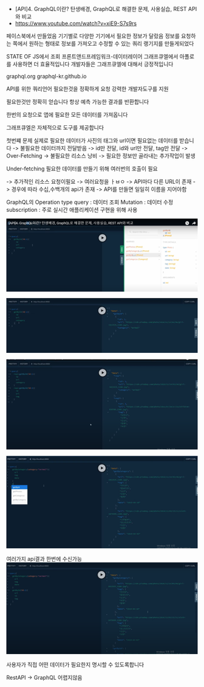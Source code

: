 
- [API]4. GraphQL이란? 탄생배경, GraphQL로 해결한 문제, 사용실습, REST API와 비교
- https://www.youtube.com/watch?v=xiE9-S7s9rs


페이스북에서 만들었음
기기별로 다양한 기기에서 필요한 정보가 달랐음
정보를 요청하는 쪽에서 원하는 형태로 정보를 가져오고 수정할 수 있는 쿼리 랭기지를 만들게되었다

STATE OF JS에서 조회
프론트앤드프레임워크-데이터레이어
그래프큐엘에서 아폴로를 사용하면 더 효율적입니다
개발자들은 그래프큐엘에 대해서 긍정적입니다

graphql.org
graphql-kr.github.io

API를 위한 쿼리언어
필요한것을 정확하게 요청
강력한 개발자도구를 지원

필요한것만 정확히 얻습니다
항상 예측 가능한 결과를 반환합니다

한번의 요청으로 앱에 필요한 모든 데이터를 가져옵니다

그래프큐엘은 자체적으로 도구를 제공합니다

첫번쨰 문제
실제로 필요한 데이터가
사진의 태그와 url이면
필요없는 데이터를 받습니다
-> 불필요한 데이터까지 전달받음
-> id만 전달, id와 url만 전달, tag만 전달
-> Over-Fetching
-> 불필요한 리소스 낭비
-> 필요한 정보만 골라내는 추가작업이 발생

Under-fetching
필요한 데이터를 만들기 위해
여러번의 호출이 필요

-> 추가적인 리소스 요청이필요
-> 여러요청을 ㅏㅂㅇ
-> API마다 다른 URL이 존재
-> 경우에 따라 수십,수백개의 api가 존재
-> API를 만들면 일일히 이름을 지어야함

GraphQL의 Operation type
query : 데이터 조회
Mutation : 데이터 수정
subscription : 주로 실시간 애플리케이션 구현을 위해 사용

![](2022-06-28-22-53-10.png)

![](2022-06-28-22-53-45.png)

![](2022-06-28-22-54-34.png)

![](2022-06-28-22-55-17.png)

여러가지 api결과 한번에 수신가능
![](2022-06-28-22-55-42.png)

사용자가 직접 어떤 데이터가 필요한지 명시할 수 있도록합니다

RestAPI -> GraphQL
어렵지않음